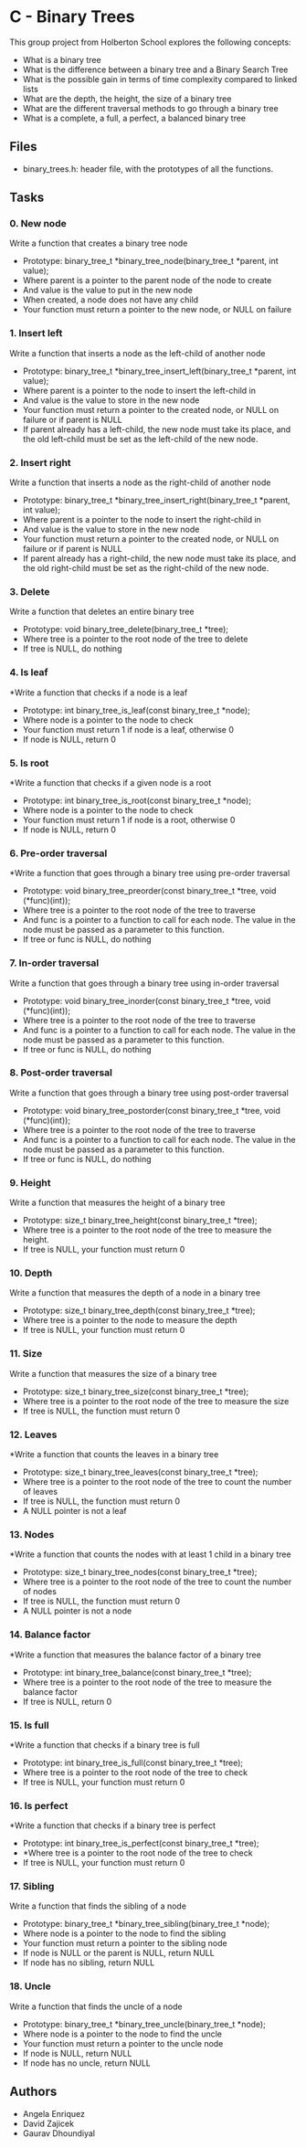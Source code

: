 # C - Binary Trees

This group project from Holberton School explores the following concepts:
- What is a binary tree
- What is the difference between a binary tree and a Binary Search Tree
- What is the possible gain in terms of time complexity compared to linked lists
- What are the depth, the height, the size of a binary tree
- What are the different traversal methods to go through a binary tree
- What is a complete, a full, a perfect, a balanced binary tree

## Files
* binary_trees.h: header file, with the prototypes of all the functions.

## Tasks

### 0. New node
Write a function that creates a binary tree node

* Prototype: binary_tree_t *binary_tree_node(binary_tree_t *parent, int value);
* Where parent is a pointer to the parent node of the node to create
* And value is the value to put in the new node
* When created, a node does not have any child
* Your function must return a pointer to the new node, or NULL on failure

### 1. Insert left
Write a function that inserts a node as the left-child of another node

* Prototype: binary_tree_t *binary_tree_insert_left(binary_tree_t *parent, int value);
* Where parent is a pointer to the node to insert the left-child in
* And value is the value to store in the new node
* Your function must return a pointer to the created node, or NULL on failure or if parent is NULL
* If parent already has a left-child, the new node must take its place, and the old left-child must be set as the left-child of the new node.

### 2. Insert right
Write a function that inserts a node as the right-child of another node

* Prototype: binary_tree_t *binary_tree_insert_right(binary_tree_t *parent, int value);
* Where parent is a pointer to the node to insert the right-child in
* And value is the value to store in the new node
* Your function must return a pointer to the created node, or NULL on failure or if parent is NULL
* If parent already has a right-child, the new node must take its place, and the old right-child must be set as the right-child of the new node.

### 3. Delete
Write a function that deletes an entire binary tree

* Prototype: void binary_tree_delete(binary_tree_t *tree);
* Where tree is a pointer to the root node of the tree to delete
* If tree is NULL, do nothing

### 4. Is leaf
*Write a function that checks if a node is a leaf

* Prototype: int binary_tree_is_leaf(const binary_tree_t *node);
* Where node is a pointer to the node to check
* Your function must return 1 if node is a leaf, otherwise 0
* If node is NULL, return 0

### 5. Is root
*Write a function that checks if a given node is a root

* Prototype: int binary_tree_is_root(const binary_tree_t *node);
* Where node is a pointer to the node to check
* Your function must return 1 if node is a root, otherwise 0
* If node is NULL, return 0

### 6. Pre-order traversal
*Write a function that goes through a binary tree using pre-order traversal

* Prototype: void binary_tree_preorder(const binary_tree_t *tree, void (*func)(int));
* Where tree is a pointer to the root node of the tree to traverse
* And func is a pointer to a function to call for each node. The value in the node must be passed as a parameter to this function.
* If tree or func is NULL, do nothing

### 7. In-order traversal
Write a function that goes through a binary tree using in-order traversal

* Prototype: void binary_tree_inorder(const binary_tree_t *tree, void (*func)(int));
* Where tree is a pointer to the root node of the tree to traverse
* And func is a pointer to a function to call for each node. The value in the node must be passed as a parameter to this function.
* If tree or func is NULL, do nothing

### 8. Post-order traversal
Write a function that goes through a binary tree using post-order traversal

* Prototype: void binary_tree_postorder(const binary_tree_t *tree, void (*func)(int));
* Where tree is a pointer to the root node of the tree to traverse
* And func is a pointer to a function to call for each node. The value in the node must be passed as a parameter to this function.
* If tree or func is NULL, do nothing

### 9. Height
Write a function that measures the height of a binary tree

* Prototype: size_t binary_tree_height(const binary_tree_t *tree);
* Where tree is a pointer to the root node of the tree to measure the height.
* If tree is NULL, your function must return 0

### 10. Depth
Write a function that measures the depth of a node in a binary tree

* Prototype: size_t binary_tree_depth(const binary_tree_t *tree);
* Where tree is a pointer to the node to measure the depth
* If tree is NULL, your function must return 0

### 11. Size
Write a function that measures the size of a binary tree

* Prototype: size_t binary_tree_size(const binary_tree_t *tree);
* Where tree is a pointer to the root node of the tree to measure the size
* If tree is NULL, the function must return 0

### 12. Leaves
*Write a function that counts the leaves in a binary tree

* Prototype: size_t binary_tree_leaves(const binary_tree_t *tree);
* Where tree is a pointer to the root node of the tree to count the number of leaves
* If tree is NULL, the function must return 0
* A NULL pointer is not a leaf

### 13. Nodes
*Write a function that counts the nodes with at least 1 child in a binary tree

* Prototype: size_t binary_tree_nodes(const binary_tree_t *tree);
* Where tree is a pointer to the root node of the tree to count the number of nodes
* If tree is NULL, the function must return 0
* A NULL pointer is not a node

### 14. Balance factor
*Write a function that measures the balance factor of a binary tree

* Prototype: int binary_tree_balance(const binary_tree_t *tree);
* Where tree is a pointer to the root node of the tree to measure the balance factor
* If tree is NULL, return 0

### 15. Is full
*Write a function that checks if a binary tree is full

* Prototype: int binary_tree_is_full(const binary_tree_t *tree);
* Where tree is a pointer to the root node of the tree to check
* If tree is NULL, your function must return 0

### 16. Is perfect
*Write a function that checks if a binary tree is perfect

* Prototype: int binary_tree_is_perfect(const binary_tree_t *tree);
* *Where tree is a pointer to the root node of the tree to check
* If tree is NULL, your function must return 0

### 17. Sibling
Write a function that finds the sibling of a node

* Prototype: binary_tree_t *binary_tree_sibling(binary_tree_t *node);
* Where node is a pointer to the node to find the sibling
* Your function must return a pointer to the sibling node
* If node is NULL or the parent is NULL, return NULL
* If node has no sibling, return NULL

### 18. Uncle
Write a function that finds the uncle of a node

* Prototype: binary_tree_t *binary_tree_uncle(binary_tree_t *node);
* Where node is a pointer to the node to find the uncle
* Your function must return a pointer to the uncle node
* If node is NULL, return NULL
* If node has no uncle, return NULL

## Authors

* Angela Enriquez
* David Zajicek
* Gaurav Dhoundiyal




